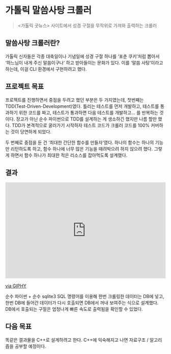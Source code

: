 # 가톨릭 말씀사탕 크롤러

> <가톨릭 굿뉴스> 사이트에서 성경 구절을 무작위로 가져와 출력하는 크롤러


## 말씀사탕 크롤러란?

가톨릭 신자들은 각종 대축일이나 기념일에 성경 구절 하나를 ‘포춘 쿠키’처럼 뽑아서 ‘하느님이 내게 주신 말씀이구나’ 하고 받아들이는 문화가 있다. 이를 ‘말씀 사탕’이라고 하는데, 이걸 CLI 환경에서 구현하려고 했다.


## 프로젝트 목표

프로젝트를 진행하면서 중점을 두려고 했던 부분은 두 가지였는데, 첫번째는 TDD(Test-Driven-Development)였다. 틀리는 테스트를 먼저 개발하고, 테스트를 통과하기 위한 코드를 짜고, 테스트가 통과하면 다음 테스트를 개발하고… 를 반복하는 것이다. 장고가 아닌 순수 파이썬으로 TDD를 설계하는 게 생소하긴 했지만 나름 할만 했다. TDD가 본격적으로 굴러가기 시작하자 테스트 코드가 크롤러 코드를 100% 커버하는 것이 당연하게 되었다.

두 번째로 중점을 둔 건 ‘최대한 간단한 함수를 만들자’였다. 하나의 함수는 하나의 기능만 리턴하도록 하고, 함수 하나에 너무 많은 기능을 때려박으려 하지 않으려 했다. 그렇게 하면서 함수 하나가 최대한 적은 리소스를 잡아먹도록 설계했다.

## 결과

<div style="width:100%;height:0;padding-bottom:60%;position:relative;"><iframe src="https://giphy.com/embed/l3diKxtJFRjDNqW1W" width="100%" height="100%" style="position:absolute" frameBorder="0" class="giphy-embed" allowFullScreen></iframe></div><p><a href="https://giphy.com/gifs/l3diKxtJFRjDNqW1W">via GIPHY</a></p>

순수 파이썬 + 순수 sqlite3 SQL 명령어를 이용해 한번 크롤링한 데이터는 DB에 넣고, 한번 DB에 들어간 데이터가 다시 호출되면 DB에서 꺼내 보여주는 식으로 설계했다. DB에서 호출되는 구절은 엄청나게 빠른 속도로 출력됨을 확인할 수 있었다.

## 다음 목표

똑같은 결과물을 C++로 설계하려고 한다. C++에 익숙해지고 나면 자료구조 / 알고리즘을 공부할 예정이다.
